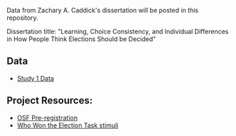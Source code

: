 Data from Zachary A. Caddick's dissertation will be posted in this repository. 


Dissertation title: "Learning, Choice Consistency, and Individual Differences in How People Think Elections Should be Decided"


## Data
* [Study 1 Data](https://github.com/caddickzac/Dissertation-Data/tree/main/Study1)


## Project Resources:
* [OSF Pre-registration](https://osf.io/n75cz/)
* [Who Won the Election Task stimuli](https://github.com/caddickzac/Who-Won-the-Election-Task/blob/main/readme.md)




